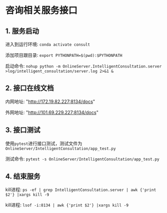 # 咨询相关服务接口

## 1. 服务启动
进入到运行环境: `conda activate consult`

添加项目跟目录: `export PYTHONPATH=$(pwd):$PYTHONPATH`

启动命令:
`nohup python -m OnlineServer.IntelligentConsultation.server >log/intelligent_consultation/server.log 2>&1 &`

## 2. 接口在线文档
内网地址: "http://172.19.82.227:8134/docs"

外网地址: "http://101.69.229.227:8134/docs"

## 3. 接口测试
使用`pytest`进行接口测试，测试文件为`OnlineServer/IntelligentConsultation/app_test.py`

测试命令:
`pytest -s OnlineServer/IntelligentConsultation/app_test.py`

## 4. 结束服务
kill进程: `ps -ef | grep IntelligentConsultation.server | awk {'print $2'} |xargs kill -9`

kill进程: `lsof -i:8134 | awk {'print $2'} |xargs kill -9`

